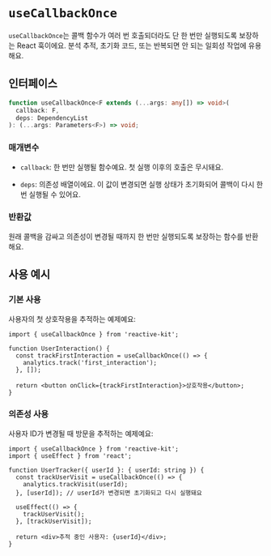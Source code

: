 # `useCallbackOnce`

`useCallbackOnce`는 콜백 함수가 여러 번 호출되더라도 단 한 번만 실행되도록 보장하는 React 훅이에요.
분석 추적, 초기화 코드, 또는 반복되면 안 되는 일회성 작업에 유용해요.

## 인터페이스

```typescript
function useCallbackOnce<F extends (...args: any[]) => void>(
  callback: F,
  deps: DependencyList
): (...args: Parameters<F>) => void;
```

### 매개변수

- `callback`: 한 번만 실행될 함수예요. 첫 실행 이후의 호출은 무시돼요.

- `deps`: 의존성 배열이에요. 이 값이 변경되면 실행 상태가 초기화되어 콜백이 다시 한 번 실행될 수 있어요.

### 반환값

원래 콜백을 감싸고 의존성이 변경될 때까지 한 번만 실행되도록 보장하는 함수를 반환해요.

## 사용 예시

### 기본 사용

사용자의 첫 상호작용을 추적하는 예제예요:

```tsx
import { useCallbackOnce } from 'reactive-kit';

function UserInteraction() {
  const trackFirstInteraction = useCallbackOnce(() => {
    analytics.track('first_interaction');
  }, []);

  return <button onClick={trackFirstInteraction}>상호작용</button>;
}
```

### 의존성 사용

사용자 ID가 변경될 때 방문을 추적하는 예제예요:

```tsx
import { useCallbackOnce } from 'reactive-kit';
import { useEffect } from 'react';

function UserTracker({ userId }: { userId: string }) {
  const trackUserVisit = useCallbackOnce(() => {
    analytics.trackVisit(userId);
  }, [userId]); // userId가 변경되면 초기화되고 다시 실행돼요

  useEffect(() => {
    trackUserVisit();
  }, [trackUserVisit]);

  return <div>추적 중인 사용자: {userId}</div>;
}
```
